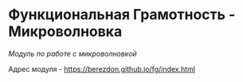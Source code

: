 # Функциональная Грамотность - Микроволновка
*Модуль по работе с микроволновкой*

Адрес модуля - https://berezdon.github.io/fg/index.html
